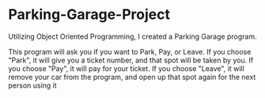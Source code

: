 # Parking-Garage-Project
Utilizing Object Oriented Programming, I created a Parking Garage program.

This program will ask you if you want to Park, Pay, or Leave. 
If you choose "Park", it will give you a ticket number, and that spot will be taken by you. 
If you choose "Pay", it will pay for your ticket.
If you choose "Leave", it will remove your car from the program, and open up that spot again for the next person using it
